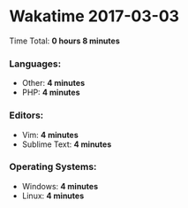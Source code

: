 # Wakatime 2017-03-03

Time Total: **0 hours 8 minutes**

### Languages:
- Other: **4 minutes** 
- PHP: **4 minutes** 

### Editors:
- Vim: **4 minutes** 
- Sublime Text: **4 minutes** 

### Operating Systems:
- Windows: **4 minutes** 
- Linux: **4 minutes** 


